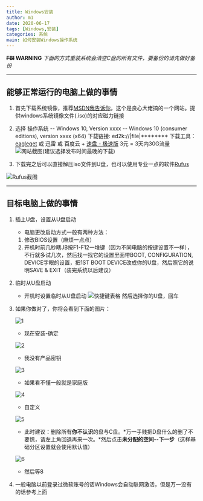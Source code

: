 ```yaml
---
title: Windows安装
author: m1
date: 2020-06-17
tags: [Windows,安装]
categories: 系统
main: 如何安装Windows操作系统
---
```


**~~FBI~~ WARNING**
*下面的方式重装系统会清空C盘的所有文件，要备份的请先做好备份*

***

## 能够正常运行的电脑上做的事情

1. 首先下载系统镜像，推荐[MSDN我告诉你](https://msdn.itellyou.cn/)，这个是良心大佬搞的一个网站。提供windows系统镜像文件(.iso)的对应磁力链接

2. 选择 操作系统 -- Windows 10, Version xxxx -- Windows 10 (consumer editions), version xxxx (x64)
下载链接: ed2k://|file|********
下载工具：[eagleget](http://www.eagleget.com/cn/) 或 迅雷 或 百度云 + [速盘 - 极速版](http://www.supanx.com) 3元 = 3天内30G流量
![网站截图](01.png)(建议选择发布时间最晚的下载)

3. 下载完之后可以直接解压iso文件到U盘，也可以使用专业一点的软件[Rufus](http://rufus.ie)

![Rufus截图](02.png)

***

## 目标电脑上做的事情

1. 插上U盘，设置从U盘启动
    * 电脑更改启动方式一般有两种方法：
    1. 修改BIOS设置（麻烦一点点）
    2. 开机时前几秒瞎JB按F1-F12一堆键（因为不同电脑的按键设置不一样），不行就多试几次，然后找一找它的设置里面带BOOT, CONFIGURATION, DEVICE字眼的设置，把1ST BOOT DEVICE改成你的U盘，然后照它的说明SAVE & EXIT（装完系统以后建议）

2. 临时从U盘启动
    * 开机时设置临时从U盘启动
    ![快捷键表格](03.png)
    然后选择你的U盘，回车

3. 如果你做对了，你将会看到下面的图片：
  
    ![1](i1.png)
    * 现在安装-确定

    ![2](i2.png)
    * 我没有产品密钥

    ![3](i3.png)
    * 如果看不懂一般就是家庭版

    ![4](i4.png)
    * 自定义

    ![5](i5.png)
    * 此时建议：删除所有**你不认识**的盘与C盘。*万一手贱把D盘什么的删了不要慌，请左上角回退再来一次。*然后点击**未分配的空间**--**下一步**（这样基础分区设置就会使用默认值）

    ![6](i6.png)
    * 然后等8

4. 一般电脑以前登录过微软账号的话Windows会自动联网激活，但是万一没有的话参考上面
